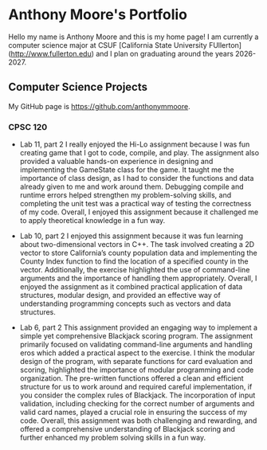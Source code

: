 
# Anthony Moore's Portfolio

Hello my name is Anthony Moore and this is my home page! I am currently a computer science major at CSUF [California State University FUllerton] (http://www.fullerton.edu) and I plan on graduating around the years 2026-2027.

## Computer Science Projects

My GitHub page is https://github.com/anthonymmoore.

### CPSC 120

* Lab 11, part 2
I really enjoyed the Hi-Lo assignment because I was fun creating game that I got to code, compile, and play. The assignment also provided a valuable hands-on experience in designing and implementing the GameState class for the game. It taught me the importance of class design, as I had to consider the functions and data already given to me and work around them. Debugging compile and runtime errors helped strengthen my problem-solving skills, and completing the unit test was a practical way of testing the correctness of my code. Overall, I enjoyed this assignment because it challenged me to apply theoretical knowledge in a fun way.

* Lab 10, part 2
I enjoyed this assignment because it was fun learning about two-dimensional vectors in C++. The task involved creating a 2D vector to store California’s county population data and implementing the County Index function to find the location of a specified county in the vector. Additionally, the exercise highlighted the use of command-line arguments and the importance of handling them appropriately. Overall, I enjoyed the assignment as it combined practical application of data structures, modular design, and provided an effective way of understanding programming concepts such as vectors and data structures.

* Lab 6, part 2
This assignment provided an engaging way to implement a simple yet comprehensive Blackjack scoring program. The assignment primarily focused on validating command-line arguments and handling eros which added a practical aspect to the exercise. I think the modular design of the program, with separate functions for card evaluation and scoring, highlighted the importance of modular programming and code organization. The pre-written functions offered a clean and efficient structure for us to work around and required careful implementation, if you consider the complex rules of Blackjack. The incorporation of input validation, including checking for the correct number of arguments and valid card names, played a crucial role in ensuring the success of my code. Overall, this assignment was both challenging and rewarding, and offered a comprehensive understanding of Blackjack scoring and further enhanced my problem solving skills in a fun way.
